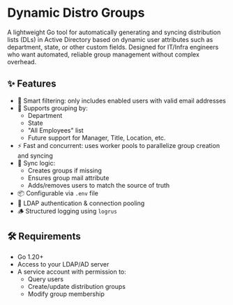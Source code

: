 # Dynamic Distro Groups

A lightweight Go tool for automatically generating and syncing distribution lists (DLs) in Active Directory based on dynamic user attributes such as department, state, or other custom fields. Designed for IT/Infra engineers who want automated, reliable group management without complex overhead.

## ✨ Features

- 🧠 Smart filtering: only includes enabled users with valid email addresses
- 🏢 Supports grouping by:
  - Department
  - State
  - "All Employees" list
  - Future support for Manager, Title, Location, etc.
- ⚡ Fast and concurrent: uses worker pools to parallelize group creation and syncing
- 🧼 Sync logic:
  - Creates groups if missing
  - Ensures group mail attribute
  - Adds/removes users to match the source of truth
- 📦 Configurable via `.env` file
- 🔐 LDAP authentication & connection pooling
- 🪵 Structured logging using `logrus`

## 🛠 Requirements

- Go 1.20+
- Access to your LDAP/AD server
- A service account with permission to:
  - Query users
  - Create/update distribution groups
  - Modify group membership
